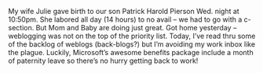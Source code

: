 My wife Julie gave birth to our son Patrick Harold Pierson Wed. night at
10:50pm. She labored all day (14 hours) to no avail – we had to go with
a c-section. But Mom and Baby are doing just great. Got home yesterday –
weblogging was not on the top of the priority list. Today, I’ve read
thru some of the backlog of weblogs (back-blogs?) but I’m avoiding my
work inbox like the plague. Luckily, Microsoft’s awesome benefits
package include a month of paternity leave so there’s no hurry getting
back to work!
